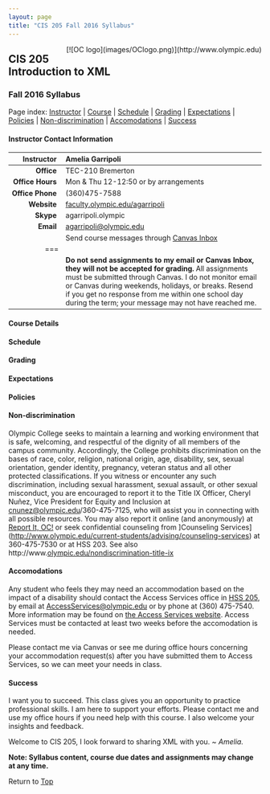 ```yaml
---
layout: page
title: "CIS 205 Fall 2016 Syllabus"
---
```


<span style="float:right;">
[![OC logo](images/OClogo.png)](http://www.olympic.edu)
</span>

## CIS 205 Introduction to XML

### Fall 2016 Syllabus

Page index: [Instructor](#instructor-contact-information) \| [Course](#course-details) \| 
[Schedule](#schedule) \| [Grading](#grading) \| [Expectations](#expectations) \| 
[Policies](#policies) \| [Non-discrimination](#non-discrimination) \| 
[Accomodations](#accomodations) \| [Success](#success)

#### Instructor Contact Information

| **Instructor**&nbsp; | Amelia Garripoli
|--:|:--
| **Office**&nbsp; | TEC-210 Bremerton
| **Office&nbsp;Hours**&nbsp; | Mon & Thu 12-12:50 or by arrangements 
| **Office&nbsp;Phone**&nbsp; | (360)475-7588
| **Website**&nbsp; | [faculty.olympic.edu/agarripoli](http://faculty.olympic.edu/agarripoli)
| **Skype**&nbsp; | agarripoli.olympic
| **Email**&nbsp; | agarripoli@olympic.edu
| | Send course messages through [Canvas Inbox](https://olympic.instructure.com/conversations?)
|===
|| **Do not send assignments to my email or Canvas Inbox, they will not be accepted for grading.** All assignments must be submitted through Canvas. I do not monitor email or Canvas during weekends, holidays, or breaks. Resend if you get no response from me within one school day during the term; your message may not have reached me.


#### Course Details

#### Schedule

#### Grading

#### Expectations

#### Policies

#### Non-discrimination

Olympic College seeks to maintain a learning and working environment that 
is safe, welcoming, and respectful of the dignity of all members of the 
campus community.  Accordingly, the College prohibits discrimination on the 
bases of race, color, religion, national origin, age, disability, sex, sexual 
orientation, gender identity, pregnancy, veteran status and all other protected 
classifications.  If you witness or encounter any such discrimination, including 
sexual harassment, sexual assault, or other sexual misconduct, you are encouraged 
to report it to the Title IX Officer, Cheryl Nuñez, Vice President for Equity and 
Inclusion at cnunez@olympic.edu/360-475-7125, 
who will assist you in connecting with all possible 
resources.  You may also report it online (and anonymously) at 
[Report It, OC!](https://publicdocs.maxient.com/incidentreport.php?OlympicCollege)
or seek confidential counseling from 
]Counseling Services](http://www.olympic.edu/current-students/advising/counseling-services)
at 360-475-7530 or at HSS 203.  See also 
http://www.[olympic.edu/nondiscrimination-title-ix](http://www.olympic.edu/nondiscrimination-title-ix)

#### Accomodations

Any student who feels they may need an accommodation based on the impact of a
disability should contact the Access Services office in 
[HSS 205](http://apps.olympic.edu/CampusMap/?b=HSS), 
by email at [AccessServices@olympic.edu](mailto:AccessServices@olympic.edu) 
or by phone at (360) 475-7540. More information may be found on 
[the Access Services website](http://www.olympic.edu/AccessServices). 
Access Services must be contacted at least two weeks before the accomodation is needed.

Please contact me via Canvas or see me during office hours concerning your accommodation request(s)
after you have submitted them to Access Services,
so we can meet your needs in class.

#### Success

I want you to succeed. This class gives you an opportunity to practice professional
skills. I am here to support your efforts.
Please contact me and use my office hours if you need help with this course.
I also welcome your insights and feedback. 

Welcome to CIS 205, I look forward to sharing XML with you. *\~ Amelia.*

**Note: Syllabus content, course due dates and assignments may change at any time.**

Return to [Top](#cis-205-introduction-to-xml)



